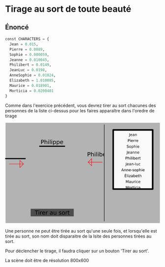 # Tirage au sort de toute beauté

## Énoncé

```python
const CHARACTERS = {
  Jean = 0.015,
  Pierre = 0.0089,
  Sophie = 0.000059,
  Jeanne = 0.010045,
  Philibert = 0.0149,
  JeanLuc = 0.0198,
  AnneSophie = 0.01024,
  Elizabeth = 1.010085,
  Maurice = 0.018901,
  Morticia = 0.0200401
}
```

Comme dans l'exercice précédent, vous devrez tirer au sort chacunes des personnes de la liste ci-dessus pour les faires apparaître dans l'oredre de tirage

![Comme ça](illustration.png)

Une personne ne peut être tirée au sort qu'une seule fois, et lorsqu'elle est tirée au sort, son nom doit disparaitre de la lsite des personnes tirées au sort.

Pour déclencher le tirage, il faudra cliquer sur un bouton 'Tirer au sort'.

La scène doit être de résolution 800x600
